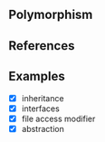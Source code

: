 ﻿## Polymorphism

## References

## Examples
- [x] inheritance
- [x] interfaces
- [x] file access modifier
- [x] abstraction